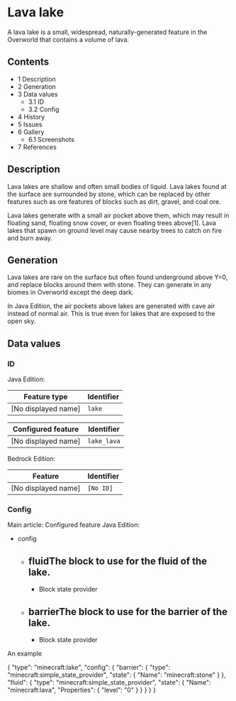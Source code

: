 # Lava lake
A lava lake is a small, widespread, naturally-generated feature in the Overworld that contains a volume of lava.

## Contents
- 1 Description
- 2 Generation
- 3 Data values
	- 3.1 ID
	- 3.2 Config
- 4 History
- 5 Issues
- 6 Gallery
	- 6.1 Screenshots
- 7 References

## Description
Lava lakes are shallow and often small bodies of liquid. Lava lakes found at the surface are surrounded by stone, which can be replaced by other features such as ore features of blocks such as dirt, gravel, and coal ore.

Lava lakes generate with a small air pocket above them, which may result in floating sand, floating snow cover, or even floating trees above[1]. Lava lakes that spawn on ground level may cause nearby trees to catch on fire and burn away.

## Generation
Lava lakes are rare on the surface but often found underground above Y=0, and replace blocks around them with stone. They can generate in any biomes in Overworld except the deep dark.

In Java Edition, the air pockets above lakes are generated with cave air instead of normal air. This is true even for lakes that are exposed to the open sky.

## Data values
### ID
Java Edition:

| Feature type        | Identifier |
|---------------------|------------|
| [No displayed name] | `lake`     |

| Configured feature  | Identifier  |
|---------------------|-------------|
| [No displayed name] | `lake_lava` |

Bedrock Edition:

| Feature             | Identifier |
|---------------------|------------|
| [No displayed name] | `[No ID]`  |

### Config
Main article: Configured feature
Java Edition:

- config
	- fluidThe block to use for the fluid of the lake.
		- 
		- Block state provider
	- barrierThe block to use for the barrier of the lake.
		- 
		- Block state provider


An example

{
  "type": "minecraft:lake",
  "config": {
    "barrier": {
      "type": "minecraft:simple_state_provider",
      "state": {
        "Name": "minecraft:stone"
      }
    },
    "fluid": {
      "type": "minecraft:simple_state_provider",
      "state": {
        "Name": "minecraft:lava",
        "Properties": {
          "level": "0"
        }
      }
    }
  }
}



